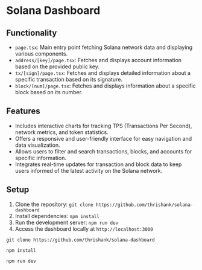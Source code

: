 # Solana Dashboard

## Functionality

- `page.tsx`: Main entry point fetching Solana network data and displaying various components.
- `address/[key]/page.tsx`: Fetches and displays account information based on the provided public key.
- `tx/[sign]/page.tsx`: Fetches and displays detailed information about a specific transaction based on its signature.
- `block/[num]/page.tsx`: Fetches and displays information about a specific block based on its number.

## Features

- Includes interactive charts for tracking TPS (Transactions Per Second), network metrics, and token statistics.
- Offers a responsive and user-friendly interface for easy navigation and data visualization.
- Allows users to filter and search transactions, blocks, and accounts for specific information.
- Integrates real-time updates for transaction and block data to keep users informed of the latest activity on the Solana network.

## Setup

1. Clone the repository: `git clone https://github.com/thrishank/solana-dashboard`
2. Install dependencies: `npm install`
3. Run the development server: `npm run dev`
4. Access the dashboard locally at `http://localhost:3000`

```
git clone https://github.com/thrishank/solana-dashboard

npm install

npm run dev
```
